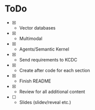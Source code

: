 # ToDo

- [x] - Vector databases
- [x] - Multimodal
- [x] - Agents/Semantic Kernel
- [x] - Send requirements to KCDC
- [x] - Create after code for each section
- [x] - Finish README
- [x] - Review for all additional content
- [ ] - Slides (slidev/reveal etc.)
